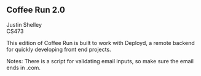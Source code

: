 <h2>Coffee Run 2.0</h2>

Justin Shelley<br>
CS473

This edition of Coffee Run is built to work with Deployd, a remote backend for quickly developing front end projects.

Notes: There is a script for validating email inputs, so make sure the email ends in .com.
